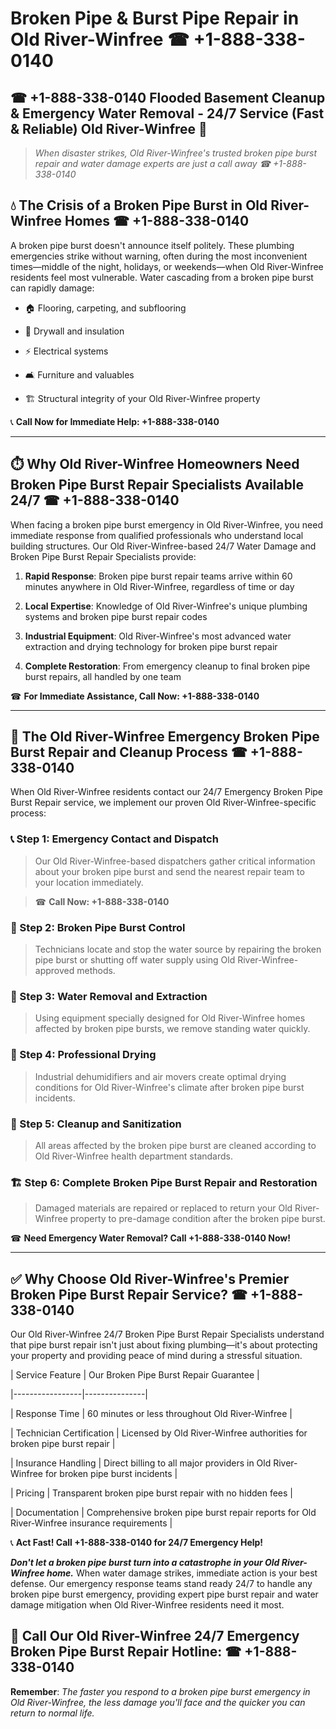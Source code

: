 # Broken Pipe & Burst Pipe Repair in Old River-Winfree ☎ +1-888-338-0140  
## ☎ +1-888-338-0140 Flooded Basement Cleanup & Emergency Water Removal - 24/7 Service (Fast & Reliable) Old River-Winfree 🚨  

> *When disaster strikes, Old River-Winfree's trusted broken pipe burst repair and water damage experts are just a call away ☎ +1-888-338-0140*  

## 💧 The Crisis of a Broken Pipe Burst in Old River-Winfree Homes ☎ +1-888-338-0140  

A broken pipe burst doesn't announce itself politely. These plumbing emergencies strike without warning, often during the most inconvenient times—middle of the night, holidays, or weekends—when Old River-Winfree residents feel most vulnerable. Water cascading from a broken pipe burst can rapidly damage:  

* 🏠 Flooring, carpeting, and subflooring  
* 🧱 Drywall and insulation  
* ⚡ Electrical systems  
* 🛋️ Furniture and valuables  
* 🏗️ Structural integrity of your Old River-Winfree property  

📞 **Call Now for Immediate Help: +1-888-338-0140**  

---  

## ⏱️ Why Old River-Winfree Homeowners Need Broken Pipe Burst Repair Specialists Available 24/7 ☎ +1-888-338-0140  

When facing a broken pipe burst emergency in Old River-Winfree, you need immediate response from qualified professionals who understand local building structures. Our Old River-Winfree-based 24/7 Water Damage and Broken Pipe Burst Repair Specialists provide:  

1. **Rapid Response**: Broken pipe burst repair teams arrive within 60 minutes anywhere in Old River-Winfree, regardless of time or day  
2. **Local Expertise**: Knowledge of Old River-Winfree's unique plumbing systems and broken pipe burst repair codes  
3. **Industrial Equipment**: Old River-Winfree's most advanced water extraction and drying technology for broken pipe burst repair  
4. **Complete Restoration**: From emergency cleanup to final broken pipe burst repairs, all handled by one team  

☎ **For Immediate Assistance, Call Now: +1-888-338-0140**  

---  

## 🔧 The Old River-Winfree Emergency Broken Pipe Burst Repair and Cleanup Process ☎ +1-888-338-0140  

When Old River-Winfree residents contact our 24/7 Emergency Broken Pipe Burst Repair service, we implement our proven Old River-Winfree-specific process:  

### 📞 Step 1: Emergency Contact and Dispatch  
> Our Old River-Winfree-based dispatchers gather critical information about your broken pipe burst and send the nearest repair team to your location immediately.  
> ☎ **Call Now: +1-888-338-0140**  

### 🚿 Step 2: Broken Pipe Burst Control  
> Technicians locate and stop the water source by repairing the broken pipe burst or shutting off water supply using Old River-Winfree-approved methods.  

### 🌊 Step 3: Water Removal and Extraction  
> Using equipment specially designed for Old River-Winfree homes affected by broken pipe bursts, we remove standing water quickly.  

### 💨 Step 4: Professional Drying  
> Industrial dehumidifiers and air movers create optimal drying conditions for Old River-Winfree's climate after broken pipe burst incidents.  

### 🧼 Step 5: Cleanup and Sanitization  
> All areas affected by the broken pipe burst are cleaned according to Old River-Winfree health department standards.  

### 🏗️ Step 6: Complete Broken Pipe Burst Repair and Restoration  
> Damaged materials are repaired or replaced to return your Old River-Winfree property to pre-damage condition after the broken pipe burst.  

☎ **Need Emergency Water Removal? Call +1-888-338-0140 Now!**  

---  

## ✅ Why Choose Old River-Winfree's Premier Broken Pipe Burst Repair Service? ☎ +1-888-338-0140  

Our Old River-Winfree 24/7 Broken Pipe Burst Repair Specialists understand that pipe burst repair isn't just about fixing plumbing—it's about protecting your property and providing peace of mind during a stressful situation.  

| Service Feature | Our Broken Pipe Burst Repair Guarantee |  
|-----------------|---------------|  
| Response Time | 60 minutes or less throughout Old River-Winfree |  
| Technician Certification | Licensed by Old River-Winfree authorities for broken pipe burst repair |  
| Insurance Handling | Direct billing to all major providers in Old River-Winfree for broken pipe burst incidents |  
| Pricing | Transparent broken pipe burst repair with no hidden fees |  
| Documentation | Comprehensive broken pipe burst repair reports for Old River-Winfree insurance requirements |  

📞 **Act Fast! Call +1-888-338-0140 for 24/7 Emergency Help!**  

***Don't let a broken pipe burst turn into a catastrophe in your Old River-Winfree home.*** When water damage strikes, immediate action is your best defense. Our emergency response teams stand ready 24/7 to handle any broken pipe burst emergency, providing expert pipe burst repair and water damage mitigation when Old River-Winfree residents need it most.  

## 📱 Call Our Old River-Winfree 24/7 Emergency Broken Pipe Burst Repair Hotline: ☎ +1-888-338-0140  

**Remember**: *The faster you respond to a broken pipe burst emergency in Old River-Winfree, the less damage you'll face and the quicker you can return to normal life.*